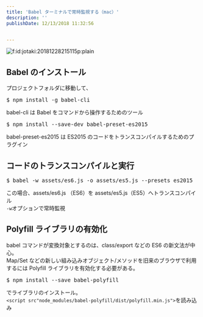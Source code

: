 ```yaml
---
title: 'Babel ターミナルで常時監視する（mac）'
description: ''
publishDate: 12/13/2018 11:32:56


---
```

<p><span itemscope itemtype="http://schema.org/Photograph"><img src="/images/hatena/20181228215115.png" alt="f:id:jotaki:20181228215115p:plain" title="f:id:jotaki:20181228215115p:plain" class="hatena-fotolife" itemprop="image"></span></p>

<h2>Babel のインストール</h2>

<p>プロジェクトフォルダに移動して、</p>

<pre class="code lang-sh" data-lang="sh" data-unlink>$ npm install <span class="synSpecial">-g</span> babel-cli
</pre>


<p>babel-cli は Babel をコマンドから操作するためのツール</p>

<pre class="code lang-sh" data-lang="sh" data-unlink>$ npm install <span class="synSpecial">--save-dev</span> babel-preset-es2015
</pre>


<p>babel-preset-es2015 は ES2015 のコードをトランスコンパイルするためのプラグイン</p>

<h2>コードのトランスコンパイルと実行</h2>

<pre class="code lang-sh" data-lang="sh" data-unlink>$ babel <span class="synSpecial">-w</span> assets/es6.js <span class="synSpecial">-o</span> assets/es5.js <span class="synSpecial">--presets</span> es2015
</pre>


<p>この場合、assets/es6.js （ES6）を assets/es5.js（ES5）へトランスコンパイル<br/>
<code>-w</code>オプションで常時監視</p>

<h2>Polyfill ライブラリの有効化</h2>

<p>babel コマンドが変換対象とするのは、class/export などの ES6 の新文法が中心。<br/>
Map/Set などの新しい組み込みオブジェクト/メソッドを旧来のブラウザで利用するには Polyfill ライブラリを有効化する必要がある。</p>

<pre class="code lang-sh" data-lang="sh" data-unlink>$ npm install <span class="synSpecial">--save</span> babel-polyfill
</pre>


<p>でライブラリのインストール。<br/>
<code>&lt;script src"node_modules⁩/babel-polyfill⁩/dist⁩/polyfill.min.js"&gt;</code>を読み込み</p>
